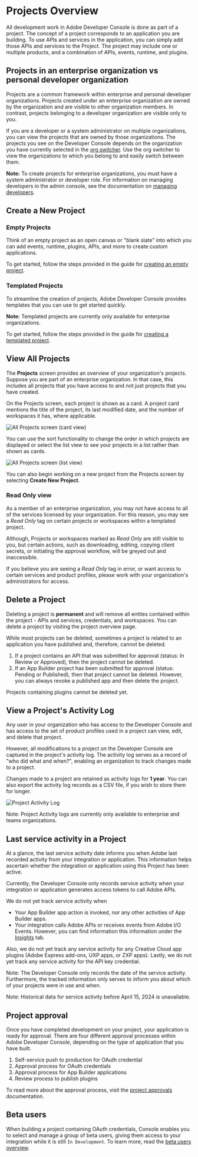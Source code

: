 # Projects Overview

All development work in Adobe Developer Console is done as part of a project. The concept of a project corresponds to an application you are building. To use APIs and services in the application, you can simply add those APIs and services to the Project. The project may include one or multiple products, and a combination of APIs, events, runtime, and plugins.

## Projects in an enterprise organization vs personal developer organization

Projects are a common framework within enterprise and personal developer organizations. Projects created under an enterprise organization are owned by the organization and are visible to other organization members. In contrast, projects belonging to a developer organization are visible only to you.

If you are a developer or a system administrator on multiple organizations, you can view the projects that are owned by those organizations. The projects you see on the Developer Console depends on the organization you have currently selected in the [org switcher](../getting-started.md#switching-between-your-organizations). Use the org switcher to view the organizations to which you belong to and easily switch between them.

<InlineAlert slots="text"/>

**Note:** To create projects for enterprise organizations, you must have a system administrator or developer role. For information on managing developers in the admin console, see the documentation on [managing developers](https://helpx.adobe.com/enterprise/using/manage-developers.html).

## Create a New Project

### Empty Projects

Think of an empty project as an open canvas or "blank slate" into which you can add events, runtime, plugins, APIs, and more to create custom applications.

To get started, follow the steps provided in the guide for [creating an empty project](projects-empty.md).

### Templated Projects

To streamline the creation of projects, Adobe Developer Console provides templates that you can use to get started quickly. 

**Note:** Templated projects are currently only available for enterprise organizations.

To get started, follow the steps provided in the guide for [creating a templated project](projects-template.md).

## View All Projects

The **Projects** screen provides an overview of your organization's projects. Suppose you are part of an enterprise organization. In that case, this includes all projects that you have access to and not just projects that you have created.

On the Projects screen, each project is shown as a card. A project card mentions the title of the project, its last modified date, and the number of workspaces it has, where applicable.

![All Projects screen (card view)](../../images/projects-card-view.png)

You can use the sort functionality to change the order in which projects are displayed or select the list view to see your projects in a list rather than shown as cards.


![All Projects screen (list view)](../../images/projects-list-view.png)

You can also begin working on a new project from the Projects screen by selecting **Create New Project**.

### Read Only view

As a member of an enterprise organization, you may not have access to all of the services licensed by your organization. For this reason, you may see a *Read Only* tag on certain projects or workspaces within a templated project.

Although, Projects or workspaces marked as *Read Only* are still visible to you, but certain actions, such as downloading, editing, copying client secrets, or initiating the approval workflow, will be greyed out and inaccessible.

If you believe you are seeing a *Read Only* tag in error, or want access to certain services and product profiles, please work with your organization's administrators for access.

## Delete a Project

Deleting a project is **permanent** and will remove all entites contained within the project - APIs and services, credentials, and workspaces. You can delete a project by visiting the project overview page.

While most projects can be deleted, sometimes a project is related to an application you have published and, therefore, cannot be deleted. 

1. If a project contains an API that was submitted for approval (status: In Review or Approved), then the project cannot be deleted.
2. If an App Builder project has been submitted for approval (status: Pending or Published), then that project cannot be deleted. However, you can always revoke a published app and then delete the project. 

<InlineAlert slots="text"/>

Projects containing plugins cannot be deleted yet. 

## View a Project's Activity Log

Any user in your organization who has access to the Developer Console and has access to the set of product profiles used in a project can view, edit, and delete that project.

However, all modifications to a project on the Developer Console are captured in the project's activity log. The activity log serves as a record of "who did what and when?", enabling an organization to track changes made to a project. 

Changes made to a project are retained as activity logs for **1 year**. You can also export the activity log records as a CSV file, if you wish to store them for longer. 

![Project Activity Log](../../images/project-activity-log.png)

<InlineAlert slots="text"/>

Note: Project Activity logs are currently only available to enterprise and teams organizations.

## Last service activity in a Project

At a glance, the last service activity date informs you when Adobe last recorded activity from your integration or application. This information helps ascertain whether the integration or application using this Project has been active. 

Currently, the Developer Console only records service activity when your integration or application generates access tokens to call Adobe APIs. 

We do not yet track service activity when 
* Your App Builder app action is invoked, nor any other activities of App Builder apps. 
* Your integration calls Adobe APIs or receives events from Adobe I/O Events. However, you can find information this information under the [Insights](../insights.md) tab. 

Also, we do not yet track any service activity for any Creative Cloud app plugins (Adobe Express add-ons, UXP apps, or ZXP apps). Lastly, we do not yet track any service activity for the API key credential.

Note: The Developer Console only records the date of the service activity. Furthermore, the tracked information only serves to inform you about which of your projects were in use and when.

Note: Historical data for service activity before April 15, 2024 is unavailable.

## Project approval

Once you have completed development on your project, your application is ready for approval. There are four different approval processes within Adobe Developer Console, depending on the type of application that you have built. 

1. Self-service push to production for OAuth credential
2. Approval process for OAuth credentials
3. Approval process for App Builder applications
4. Review process to publish plugins

To read more about the approval process, visit the [project approvals](approval.md) documentation.

## Beta users

When building a project containing OAuth credentials, Console enables you to select and manage a group of beta users, giving them access to your integration while it is still `In Development`. To learn more, read the [beta users overview](beta-users.md).


